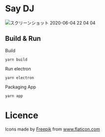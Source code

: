 # Say DJ

![スクリーンショット 2020-06-04 22 04 04](https://user-images.githubusercontent.com/236528/83767806-061dd380-a6b9-11ea-9f99-50ec8bc7618c.png)

## Build & Run

Build

```
yarn build
```

Run electron

```
yarn electron
```

Packaging App

```
yarn app
```

# Licence

Icons made by <a href="https://www.flaticon.com/authors/freepik" title="Freepik">Freepik</a> from <a href="https://www.flaticon.com/" title="Flaticon"> www.flaticon.com</a>
